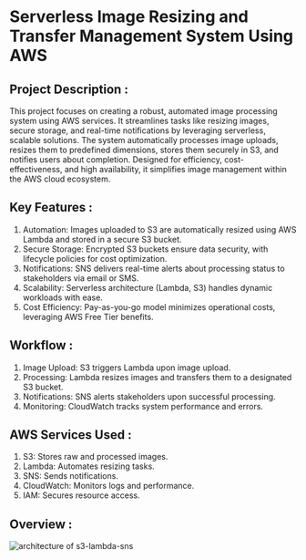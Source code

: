 # Serverless Image Resizing and Transfer Management System Using AWS


## Project Description :

This project focuses on creating a robust, automated image processing system using AWS services. It streamlines tasks like resizing images, secure storage, and real-time notifications by leveraging serverless, scalable solutions. The system automatically processes image uploads, resizes them to predefined dimensions, stores them securely in S3, and notifies users about completion. Designed for efficiency, cost-effectiveness, and high availability, it simplifies image management within the AWS cloud ecosystem.


## Key Features :

1.    Automation: Images uploaded to S3 are automatically resized using AWS Lambda and stored in a secure S3 bucket.
2.    Secure Storage: Encrypted S3 buckets ensure data security, with lifecycle policies for cost optimization.
3.    Notifications: SNS delivers real-time alerts about processing status to stakeholders via email or SMS.
4.    Scalability: Serverless architecture (Lambda, S3) handles dynamic workloads with ease.
5.    Cost Efficiency: Pay-as-you-go model minimizes operational costs, leveraging AWS Free Tier benefits.


## Workflow :

1.    Image Upload: S3 triggers Lambda upon image upload.
2.    Processing: Lambda resizes images and transfers them to a designated S3 bucket.
3.    Notifications: SNS alerts stakeholders upon successful processing.
4.    Monitoring: CloudWatch tracks system performance and errors.

## AWS Services Used :

1.    S3: Stores raw and processed images.
2.    Lambda: Automates resizing tasks.
3.    SNS: Sends notifications.
4.    CloudWatch: Monitors logs and performance.
5.    IAM: Secures resource access.


## Overview :

![architecture of s3-lambda-sns](https://github.com/user-attachments/assets/26418588-71b4-4fba-bc86-a2299f765f9e)


